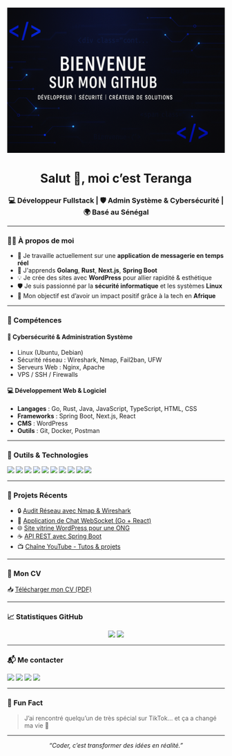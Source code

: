<p align="center">
  <img src="https://raw.githubusercontent.com/Terangasn221/Terangasn221/main/banner.png" alt="banner" />
</p>


<h1 align="center">Salut 👋, moi c’est Teranga</h1>
<h3 align="center">💻 Développeur Fullstack | 🛡️ Admin Système & Cybersécurité | 🌍 Basé au Sénégal</h3>

---

### 🙋‍♂️ À propos de moi

- 🔭 Je travaille actuellement sur une **application de messagerie en temps réel**
- 🌱 J'apprends **Golang**, **Rust**, **Next.js**, **Spring Boot**
- 💡 Je crée des sites avec **WordPress** pour allier rapidité & esthétique
- 🛡️ Je suis passionné par la **sécurité informatique** et les systèmes **Linux**
- 🎯 Mon objectif est d’avoir un impact positif grâce à la tech en **Afrique**

---

### 💼 Compétences

#### 🔐 Cybersécurité & Administration Système

- Linux (Ubuntu, Debian)
- Sécurité réseau : Wireshark, Nmap, Fail2ban, UFW
- Serveurs Web : Nginx, Apache
- VPS / SSH / Firewalls

#### 💻 Développement Web & Logiciel

- **Langages** : Go, Rust, Java, JavaScript, TypeScript, HTML, CSS
- **Frameworks** : Spring Boot, Next.js, React
- **CMS** : WordPress
- **Outils** : Git, Docker, Postman

---

### 🔧 Outils & Technologies

<p>
  <img src="https://img.shields.io/badge/Go-%2300ADD8.svg?style=for-the-badge&logo=go&logoColor=white" />
  <img src="https://img.shields.io/badge/Rust-%23000000.svg?style=for-the-badge&logo=rust&logoColor=white" />
  <img src="https://img.shields.io/badge/Java-%23ED8B00.svg?style=for-the-badge&logo=java&logoColor=white" />
  <img src="https://img.shields.io/badge/SpringBoot-%236DB33F.svg?style=for-the-badge&logo=spring-boot&logoColor=white" />
  <img src="https://img.shields.io/badge/React-%2361DAFB.svg?style=for-the-badge&logo=react&logoColor=black" />
  <img src="https://img.shields.io/badge/Next.js-%23000000.svg?style=for-the-badge&logo=next.js&logoColor=white" />
  <img src="https://img.shields.io/badge/WordPress-%23117AC9.svg?style=for-the-badge&logo=wordpress&logoColor=white" />
  <img src="https://img.shields.io/badge/Tailwind-%2338B2AC.svg?style=for-the-badge&logo=tailwind-css&logoColor=white" />
  <img src="https://img.shields.io/badge/HTML5-%23E34F26.svg?style=for-the-badge&logo=html5&logoColor=white" />
  <img src="https://img.shields.io/badge/CSS3-%231572B6.svg?style=for-the-badge&logo=css3&logoColor=white" />
</p>

---

### 🚀 Projets Récents

- 🔒 [Audit Réseau avec Nmap & Wireshark](https://github.com/Terangasn221/audit-reseau)
- 💬 [Application de Chat WebSocket (Go + React)](https://github.com/Terangasn221/chat-app)
- 🌐 [Site vitrine WordPress pour une ONG](https://github.com/Terangasn221/site-ong)
- ☕ [API REST avec Spring Boot](https://github.com/Terangasn221/spring-api)
- 📺 [Chaîne YouTube - Tutos & projets](https://www.youtube.com/@Terangasn221)

---

### 📄 Mon CV

📥 [Télécharger mon CV (PDF)](https://tonlienversuncv.com)

---

### 📈 Statistiques GitHub

<p align="center">
  <img src="https://github-readme-stats.vercel.app/api?username=Terangasn221&show_icons=true&theme=tokyonight&border_radius=10" width="48%" />
  <img src="https://github-readme-stats.vercel.app/api/top-langs/?username=Terangasn221&layout=compact&theme=tokyonight&border_radius=10" width="48%" />
</p>

---

### 📬 Me contacter

<p>
  <a href="mailto:your.email@example.com"><img src="https://img.shields.io/badge/Email-%23D14836.svg?style=for-the-badge&logo=gmail&logoColor=white"/></a>
  <a href="https://linkedin.com/in/yourname"><img src="https://img.shields.io/badge/LinkedIn-%230077B5.svg?style=for-the-badge&logo=linkedin&logoColor=white"/></a>
  <a href="https://tiktok.com/@TerangaDev"><img src="https://img.shields.io/badge/TikTok-%23000000.svg?style=for-the-badge&logo=tiktok&logoColor=white"/></a>
  <a href="https://www.youtube.com/@Terangasn221"><img src="https://img.shields.io/badge/YouTube-%23FF0000.svg?style=for-the-badge&logo=youtube&logoColor=white" /></a>
</p>

---

### 💙 Fun Fact

> J’ai rencontré quelqu’un de très spécial sur TikTok… et ça a changé ma vie 💙

---

<p align="center"><i>“Coder, c’est transformer des idées en réalité.”</i></p>
